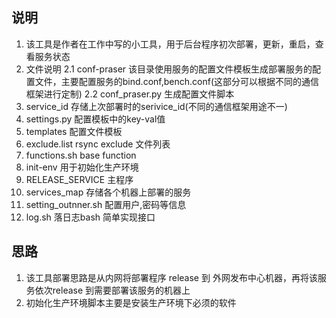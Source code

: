 ## 说明
1. 该工具是作者在工作中写的小工具，用于后台程序初次部署，更新，重启，查看服务状态
2. 文件说明
2.1 conf-praser       该目录使用服务的配置文件模板生成部署服务的配置文件，主要配置服务的bind.conf,bench.conf(这部分可以根据不同的通信框架进行定制)
2.2 conf_praser.py    生成配置文件脚本
3. service\_id       存储上次部署时的serivice\_id(不同的通信框架用途不一)
4. settings.py       配置模板中的key-val值
5. templates         配置文件模板
6. exclude.list      rsync exclude 文件列表
7. functions.sh      base function
8. init-env          用于初始化生产环境
9. RELEASE_SERVICE   主程序
10. services_map      存储各个机器上部署的服务
11. setting_outnner.sh 配置用户,密码等信息
12. log.sh            落日志bash 简单实现接口

## 思路
1. 该工具部署思路是从内网将部署程序 release 到 外网发布中心机器，再将该服务依次release 到需要部署该服务的机器上
2. 初始化生产环境脚本主要是安装生产环境下必须的软件
